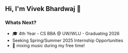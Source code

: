 ## Hi, I'm Vivek Bhardwaj 👋 

### Whats Next?
* 🎓 4th Year - CS BBA @ UW/WLU - Graduating 2026
* Seeking Spring/Summer 2025 Internship Opportunities
* 🎹 mixing music during my free time!
